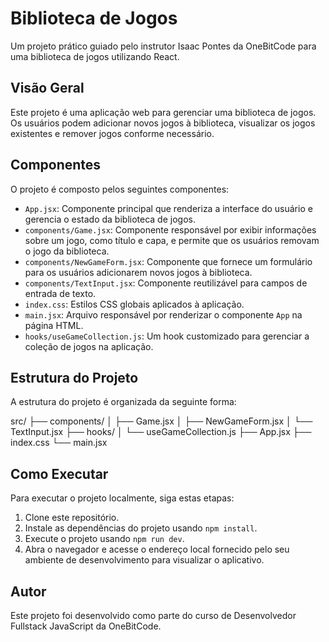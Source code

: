 # Biblioteca de Jogos

Um projeto prático guiado pelo instrutor Isaac Pontes da OneBitCode para uma biblioteca de jogos utilizando React.

## Visão Geral

Este projeto é uma aplicação web para gerenciar uma biblioteca de jogos. Os usuários podem adicionar novos jogos à biblioteca, visualizar os jogos existentes e remover jogos conforme necessário.

## Componentes

O projeto é composto pelos seguintes componentes:

- `App.jsx`: Componente principal que renderiza a interface do usuário e gerencia o estado da biblioteca de jogos.
- `components/Game.jsx`: Componente responsável por exibir informações sobre um jogo, como título e capa, e permite que os usuários removam o jogo da biblioteca.
- `components/NewGameForm.jsx`: Componente que fornece um formulário para os usuários adicionarem novos jogos à biblioteca.
- `components/TextInput.jsx`: Componente reutilizável para campos de entrada de texto.
- `index.css`: Estilos CSS globais aplicados à aplicação.
- `main.jsx`: Arquivo responsável por renderizar o componente `App` na página HTML.
- `hooks/useGameCollection.js`: Um hook customizado para gerenciar a coleção de jogos na aplicação.

## Estrutura do Projeto

A estrutura do projeto é organizada da seguinte forma:

src/
├── components/
│   ├── Game.jsx
│   ├── NewGameForm.jsx
│   └── TextInput.jsx
├── hooks/
│   └── useGameCollection.js
├── App.jsx
├── index.css
└── main.jsx

## Como Executar

Para executar o projeto localmente, siga estas etapas:

1. Clone este repositório.
2. Instale as dependências do projeto usando `npm install`.
3. Execute o projeto usando `npm run dev`.
4. Abra o navegador e acesse o endereço local fornecido pelo seu ambiente de desenvolvimento para visualizar o aplicativo.

## Autor

Este projeto foi desenvolvido como parte do curso de Desenvolvedor Fullstack JavaScript da OneBitCode.
